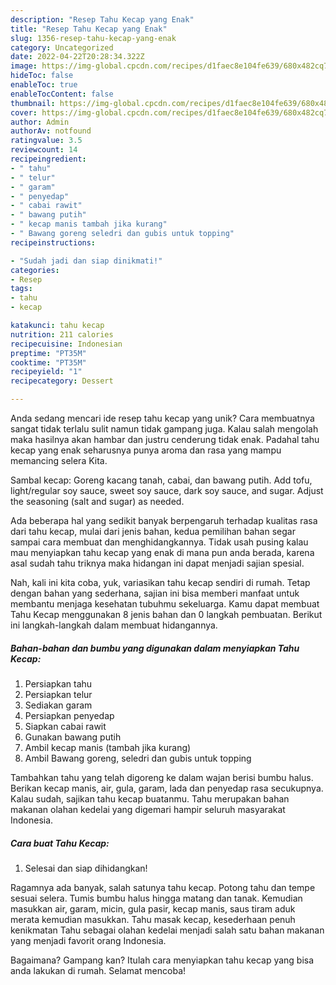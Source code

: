 ```yaml
---
description: "Resep Tahu Kecap yang Enak"
title: "Resep Tahu Kecap yang Enak"
slug: 1356-resep-tahu-kecap-yang-enak
category: Uncategorized
date: 2022-04-22T20:28:34.322Z
image: https://img-global.cpcdn.com/recipes/d1faec8e104fe639/680x482cq70/tahu-kecap-foto-resep-utama.jpg
hideToc: false
enableToc: true
enableTocContent: false
thumbnail: https://img-global.cpcdn.com/recipes/d1faec8e104fe639/680x482cq70/tahu-kecap-foto-resep-utama.jpg
cover: https://img-global.cpcdn.com/recipes/d1faec8e104fe639/680x482cq70/tahu-kecap-foto-resep-utama.jpg
author: Admin
authorAv: notfound
ratingvalue: 3.5
reviewcount: 14
recipeingredient:
- " tahu"
- " telur"
- " garam"
- " penyedap"
- " cabai rawit"
- " bawang putih"
- " kecap manis tambah jika kurang"
- " Bawang goreng seledri dan gubis untuk topping"
recipeinstructions:

- "Sudah jadi dan siap dinikmati!"
categories:
- Resep
tags:
- tahu
- kecap

katakunci: tahu kecap 
nutrition: 211 calories
recipecuisine: Indonesian
preptime: "PT35M"
cooktime: "PT35M"
recipeyield: "1"
recipecategory: Dessert

---
```





Anda sedang mencari ide resep tahu kecap yang unik? Cara membuatnya sangat tidak terlalu sulit namun tidak gampang juga. Kalau salah mengolah maka hasilnya akan hambar dan justru cenderung tidak enak. Padahal tahu kecap yang enak seharusnya punya aroma dan rasa yang mampu memancing selera Kita.





Sambal kecap: Goreng kacang tanah, cabai, dan bawang putih. Add tofu, light/regular soy sauce, sweet soy sauce, dark soy sauce, and sugar. Adjust the seasoning (salt and sugar) as needed.

Ada beberapa hal yang sedikit banyak berpengaruh terhadap kualitas rasa dari tahu kecap, mulai dari jenis bahan, kedua pemilihan bahan segar sampai cara membuat dan menghidangkannya. Tidak usah pusing kalau mau menyiapkan tahu kecap yang enak di mana pun anda berada, karena asal sudah tahu triknya maka hidangan ini dapat menjadi sajian spesial.






Nah, kali ini kita coba, yuk, variasikan tahu kecap sendiri di rumah. Tetap dengan bahan yang sederhana, sajian ini bisa memberi manfaat untuk membantu menjaga kesehatan tubuhmu sekeluarga. Kamu dapat membuat Tahu Kecap menggunakan 8 jenis bahan dan 0 langkah pembuatan. Berikut ini langkah-langkah dalam membuat hidangannya.

<!--inarticleads1-->

##### Bahan-bahan dan bumbu yang digunakan dalam menyiapkan Tahu Kecap:

1. Persiapkan  tahu
1. Persiapkan  telur
1. Sediakan  garam
1. Persiapkan  penyedap
1. Siapkan  cabai rawit
1. Gunakan  bawang putih
1. Ambil  kecap manis (tambah jika kurang)
1. Ambil  Bawang goreng, seledri dan gubis untuk topping


Tambahkan tahu yang telah digoreng ke dalam wajan berisi bumbu halus. Berikan kecap manis, air, gula, garam, lada dan penyedap rasa secukupnya. Kalau sudah, sajikan tahu kecap buatanmu. Tahu merupakan bahan makanan olahan kedelai yang digemari hampir seluruh masyarakat Indonesia. 

<!--inarticleads2-->

##### Cara buat Tahu Kecap:


1. Selesai dan siap dihidangkan!

Ragamnya ada banyak, salah satunya tahu kecap. Potong tahu dan tempe sesuai selera. Tumis bumbu halus hingga matang dan tanak. Kemudian masukkan air, garam, micin, gula pasir, kecap manis, saus tiram aduk merata kemudian masukkan. Tahu masak kecap, kesederhaan penuh kenikmatan Tahu sebagai olahan kedelai menjadi salah satu bahan makanan yang menjadi favorit orang Indonesia. 

Bagaimana? Gampang kan? Itulah cara menyiapkan tahu kecap yang bisa anda lakukan di rumah. Selamat mencoba!

